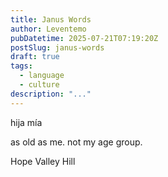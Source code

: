 ```yaml
---
title: Janus Words
author: Leventemo
pubDatetime: 2025-07-21T07:19:20Z
postSlug: janus-words
draft: true
tags:
  - language
  - culture
description: "..."
---
```


hija mía

as old as me. not my age group.

Hope Valley Hill
